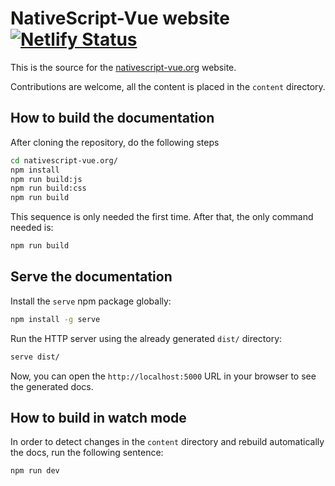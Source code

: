 # NativeScript-Vue website [![Netlify Status](https://api.netlify.com/api/v1/badges/6b14c9ec-0c06-4ede-b8f6-0bdb13de2bfd/deploy-status)](https://app.netlify.com/sites/nativescript-vue/deploys)

This is the source for the [nativescript-vue.org](https://nativescript-vue.org/) website.

Contributions are welcome, all the content is placed in the `content` directory.

## How to build the documentation

After cloning the repository, do the following steps

```bash
cd nativescript-vue.org/
npm install
npm run build:js
npm run build:css
npm run build
```

This sequence is only needed the first time. After that, the only command needed is:

```bash
npm run build
```

## Serve the documentation

Install the `serve` npm package globally:

```bash
npm install -g serve
```

Run the HTTP server using the already generated `dist/` directory:

```bash
serve dist/
```

Now, you can open the `http://localhost:5000` URL in your browser to see the generated docs.

## How to build in watch mode

In order to detect changes in the `content` directory and rebuild automatically the docs, run the following sentence:

```bash
npm run dev
```

